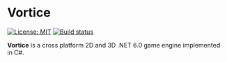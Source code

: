 # Vortice

[![License: MIT](https://img.shields.io/badge/License-MIT-green.svg)](https://github.com/amerkoleci/vortice/blob/main/LICENSE)
[![Build status](https://github.com/amerkoleci/vortice/workflows/ci/badge.svg)](https://github.com/amerkoleci/vortice/actions)

**Vortice** is a cross platform 2D and 3D .NET 6.0 game engine implemented in C#.
